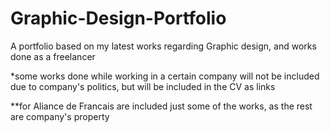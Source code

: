 # Graphic-Design-Portfolio

A portfolio based on my latest works regarding Graphic design, and works done as a freelancer


*some works done while working in a certain company will not be included due to company's politics, but will be included in the CV as links

**for Aliance de Francais are included just some of the works, as the rest are company's property
